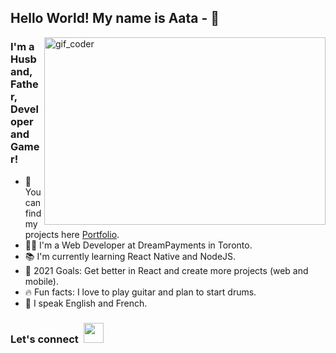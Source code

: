 ## Hello World! My name is Aata -  👋
<img src="https://github.com/Atalaa/gif_readme/blob/main/coder.gif?raw=true" alt="gif_coder" width="450" height="300" align="right"/>

### I'm a Husband, Father, Developer and Gamer!
- 📂 You can find my projects here [Portfolio][website].
- 👨‍💻 I'm a Web Developer at DreamPayments in Toronto.
- 📚 I'm currently learning React Native and NodeJS.
- 🎯 2021 Goals: Get better in React and create more projects (web and mobile).
- 🔥 Fun facts: I love to play guitar and plan to start drums.
- 💬 I speak English and French.

### Let's connect&nbsp; [<img height="32" width="32" src="https://cdn.jsdelivr.net/npm/simple-icons@v4/icons/linkedin.svg" />][linkedin]

<br />
<br />

[website]: https://atalaa.github.io/portfolio/
[linkedin]: https://www.linkedin.com/in/aata-allah-rchidi/
